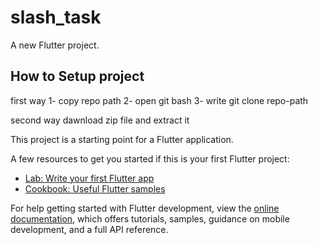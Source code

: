 # slash_task

A new Flutter project.

## How to Setup project
first way
1- copy repo path
2- open git bash
3- write git clone repo-path

second way
dawnload zip file and extract it 

This project is a starting point for a Flutter application.

A few resources to get you started if this is your first Flutter project:

- [Lab: Write your first Flutter app](https://docs.flutter.dev/get-started/codelab)
- [Cookbook: Useful Flutter samples](https://docs.flutter.dev/cookbook)

For help getting started with Flutter development, view the
[online documentation](https://docs.flutter.dev/), which offers tutorials,
samples, guidance on mobile development, and a full API reference.
